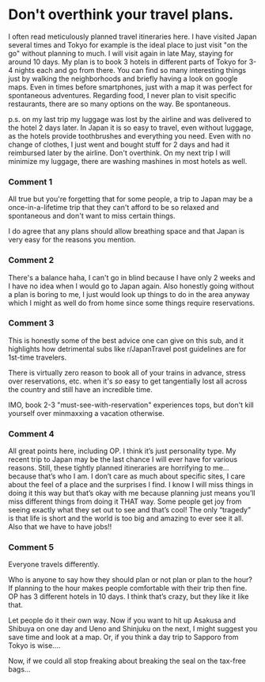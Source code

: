 # Don't overthink your travel plans.

I often read meticulously planned travel itineraries here. I have visited Japan several times and Tokyo for example is the ideal place to just visit "on the go" without planning to much. I will visit again in late May, staying for around 10 days. My plan is to book 3 hotels in different parts of Tokyo for 3-4 nights each and go from there. You can find so many interesting things just by walking the neighborhoods and briefly having a look on google maps. Even in times before smartphones, just with a map it was perfect for spontaneous adventures. Regarding food, I never plan to visit specific restaurants, there are so many options on the way. Be spontaneous.

p.s. on my last trip my luggage was lost by the airline and was delivered to the hotel 2 days later. In Japan it is so easy to travel, even without luggage, as the hotels provide toothbrushes and everything you need. Even with no change of clothes, I just went and bought stuff for 2 days and had it reimbursed later by the airline. Don't overthink. On my next trip I will minimize my luggage, there are washing mashines in most hotels as well.

### Comment 1

All true but you're forgetting that for some people, a trip to Japan may be a once-in-a-lifetime trip that they can't afford to be so relaxed and spontaneous and don't want to miss certain things.

I do agree that any plans should allow breathing space and that Japan is very easy for the reasons you mention.

### Comment 2

There's a balance haha, I can't go in blind because I have only 2 weeks and I have no idea when I would go to Japan again. Also honestly going without a plan is boring to me, I just would look up things to do in the area anyway which I might as well do from home since some things require reservations.

### Comment 3

This is honestly some of the best advice one can give on this sub, and it highlights how detrimental subs like r/JapanTravel post guidelines are for 1st-time travelers.

There is virtually zero reason to book all of your trains in advance, stress over reservations, etc. when it's *so* easy to get tangentially lost all across the country and still have an incredible time.

IMO, book 2-3 "must-see-with-reservation" experiences tops, but don't kill yourself over minmaxxing a vacation otherwise.

### Comment 4

All great points here, including OP.  I think it’s just personality type. My recent trip to Japan may be the last chance I will ever have for various reasons. Still, these tightly planned itineraries are horrifying to me… because that’s who I am. I don’t care as much about specific sites, I care about the feel of a place and the surprises I find. I know I will miss things in doing it this way but that’s okay with me because planning just means you’ll miss different things from doing it THAT way. Some people get joy from seeing exactly what they set out to see and that’s cool! The only “tragedy” is that life is short and the world is too big and amazing to ever see it all. Also that we have to have jobs!!

### Comment 5

Everyone travels differently.  

Who is anyone to say how they should plan or not plan or plan to the hour? If planning to the hour makes people comfortable with their trip then fine.  OP has 3 different hotels in 10 days.  I think that’s crazy, but they like it like that.

Let people do it their own way.  Now if you want to hit up Asakusa and Shibuya on one day and Ueno and Shinjuku on the next, I might suggest you save time and look at a map.  Or, if you think a day trip to Sapporo from Tokyo is wise….

Now, if we could all stop freaking about breaking the seal on the tax-free bags…


